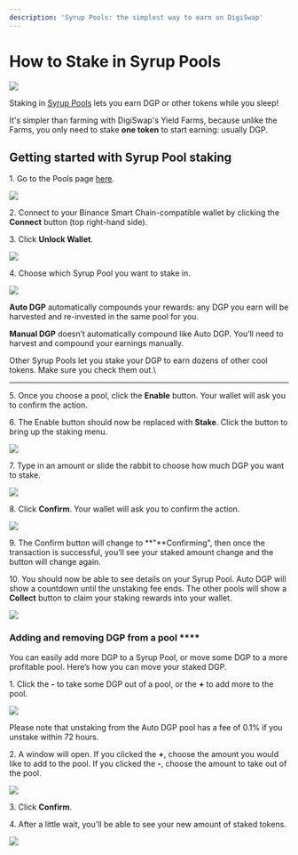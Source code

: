 ```yaml
---
description: 'Syrup Pools: the simplest way to earn on DigiSwap'
---
```


# How to Stake in Syrup Pools

![](<../../.gitbook/assets/docs masthead (15) (1).png>)

Staking in [Syrup Pools](https://docs.digiswap.finance/products/syrup-pool) lets you earn DGP or other tokens while you sleep!

It's simpler than farming with DigiSwap's Yield Farms, because unlike the Farms, you only need to stake **one token** to start earning: usually DGP.

## **Getting started with Syrup Pool staking**

1\. Go to the Pools page [here](https://digiswap.finance/pools).

![](<../../.gitbook/assets/image (18).png>)

2\. Connect to your Binance Smart Chain-compatible wallet by clicking the **Connect** button (top right-hand side).

3\. Click **Unlock Wallet**.

![](<../../.gitbook/assets/image (30).png>)

4\. Choose which Syrup Pool you want to stake in.

![](<../../.gitbook/assets/image (20).png>)

**Auto DGP** automatically compounds your rewards: any DGP you earn will be harvested and re-invested in the same pool for you.

**Manual DGP** doesn’t automatically compound like Auto DGP. You’ll need to harvest and compound your earnings manually.

Other Syrup Pools let you stake your DGP to earn dozens of other cool tokens. Make sure you check them out.\
****

5\. Once you choose a pool, click the **Enable** button. Your wallet will ask you to confirm the action.

6\. The Enable button should now be replaced with **Stake**. Click the button to bring up the staking menu.

![](<../../.gitbook/assets/image (22).png>)

7\. Type in an amount or slide the rabbit to choose how much DGP you want to stake.

![](<../../.gitbook/assets/image (23).png>)

8\. Click **Confirm**. Your wallet will ask you to confirm the action.

![](<../../.gitbook/assets/image (22) (1).png>)

9\. The Confirm button will change to **"**Confirming", then once the transaction is successful, you’ll see your staked amount change and the button will change again.

10\. You should now be able to see details on your Syrup Pool. Auto DGP will show a countdown until the unstaking fee ends. The other pools will show a **Collect** button to claim your staking rewards into your wallet.

![](<../../.gitbook/assets/image (59).png>)

### **Adding and removing DGP from a pool** ****

You can easily  add more DGP to a Syrup Pool, or move some DGP to a more profitable pool. Here’s how you can move your staked DGP.

1\. Click the **-** to take some DGP out of a pool, or the **+** to add more to the pool.

![](<../../.gitbook/assets/image (26).png>)

Please note that unstaking from the Auto DGP pool has a fee of 0.1% if you unstake within 72 hours.

2\. A window will open. If you clicked the **+**, choose the amount you would like to add to the pool. If you clicked the **-**, choose the amount to take out of the pool.

![](<../../.gitbook/assets/image (27).png>)

3\. Click **Confirm**.

4\. After a little wait, you'll be able to see your new amount of staked tokens.

![](<../../.gitbook/assets/image (29).png>)
